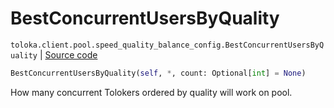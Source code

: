 # BestConcurrentUsersByQuality
`toloka.client.pool.speed_quality_balance_config.BestConcurrentUsersByQuality` | [Source code](https://github.com/Toloka/toloka-kit/blob/v1.0.1/src/client/pool/speed_quality_balance_config.py#L33)

```python
BestConcurrentUsersByQuality(self, *, count: Optional[int] = None)
```

How many concurrent Tolokers ordered by quality will work on pool.

